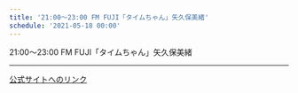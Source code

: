 ```yaml
---
title: '21:00～23:00 FM FUJI「タイムちゃん」矢久保美緒'
schedule: '2021-05-18 00:00'
---
```


<div id="detailBody"> <p>  21:00～23:00 FM FUJI「タイムちゃん」矢久保美緒 </p></div>

---
[公式サイトへのリンク]('http://www.nogizaka46.com/schedule/2021/05/060636.php?member=mio-yakubo&category=&monthly=202105')